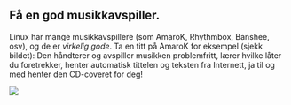 <?php require("../../entete.php");?> <?php require("../../base.php");?> <?php require("../../fonctions.php");?>

<div id="corps">

<h2>Få en god musikkavspiller.</h2>

Linux har mange musikkavspillere (som AmaroK, Rhythmbox, Banshee, osv), og de er <i>virkelig gode</i>. Ta en titt på AmaroK for eksempel (sjekk bildet): Den håndterer og avspiller musikken problemfritt, lærer hvilke låter du foretrekker, henter automatisk tittelen og teksten fra Internett, ja til og med henter den CD-coveret for deg!

<img src="Images/amarok.png" />

</div>


